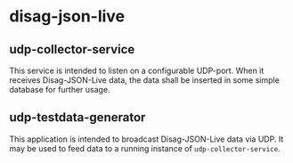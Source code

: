 # disag-json-live

## udp-collector-service

This service is intended to listen on a configurable UDP-port. When it receives Disag-JSON-Live data, the data shall be inserted in some simple database for further usage.

## udp-testdata-generator

This application is intended to broadcast Disag-JSON-Live data via UDP. It may be used to feed data to a running instance of `udp-collector-service`.